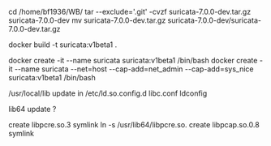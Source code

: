 cd /home/bf1936/WB/
tar --exclude='.git' -cvzf suricata-7.0.0-dev.tar.gz suricata-7.0.0-dev
mv  suricata-7.0.0-dev.tar.gz suricata-7.0.0-dev/suricata-7.0.0-dev.tar.gz


docker build -t suricata:v1beta1  .

docker create -it --name suricata suricata:v1beta1 /bin/bash
docker create -it --name suricata --net=host --cap-add=net_admin --cap-add=sys_nice suricata:v1beta1 /bin/bash


/usr/local/lib update in /etc/ld.so.config.d
libc.conf
ldconfig

lib64 update ?

create libpcre.so.3  symlink
ln -s /usr/lib64/libpcre.so.
create libpcap.so.0.8 symlink

